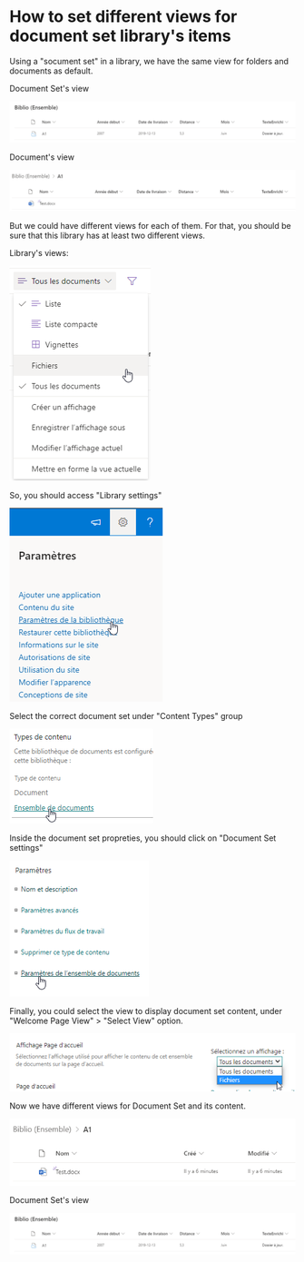 # How to set different views for document set library's items

Using a "socument set" in a library, we have the same view for folders and documents as default.

Document Set's view

![alt text][img1]

Document's view

![alt text][img2]

But we could have different views for each of them. For that, you should be sure that this library has at least two different views.

Library's views:

![alt text][img3]

So, you should access "Library settings"

![alt text][img4]

Select the correct document set under "Content Types" group

![alt text][img5]

Inside the document set propreties, you should click on "Document Set settings"

![alt text][img6]

Finally, you could select the view to display document set content, under "Welcome Page View" > "Select View" option.

![alt text][img7]

Now we have different views for Document Set and its content.

![alt text][img8]

Document Set's view

![alt text][img1]

[img1]: https://github.com/campelo/documentation/blob/master/sharepoint/how-to-set-different-views-for-a-document-set-librarys-items/assets/img1.png "Image 1"
[img2]: https://github.com/campelo/documentation/blob/master/sharepoint/how-to-set-different-views-for-a-document-set-librarys-items/assets/img2.png "Image 2"
[img3]: https://github.com/campelo/documentation/blob/master/sharepoint/how-to-set-different-views-for-a-document-set-librarys-items/assets/img3.png "Image 3"
[img4]: https://github.com/campelo/documentation/blob/master/sharepoint/how-to-set-different-views-for-a-document-set-librarys-items/assets/img4.png "Image 4"
[img5]: https://github.com/campelo/documentation/blob/master/sharepoint/how-to-set-different-views-for-a-document-set-librarys-items/assets/img5.png "Image 5"
[img6]: https://github.com/campelo/documentation/blob/master/sharepoint/how-to-set-different-views-for-a-document-set-librarys-items/assets/img6.png "Image 6"
[img7]: https://github.com/campelo/documentation/blob/master/sharepoint/how-to-set-different-views-for-a-document-set-librarys-items/assets/img7.png "Image 7"
[img8]: https://github.com/campelo/documentation/blob/master/sharepoint/how-to-set-different-views-for-a-document-set-librarys-items/assets/img8.png "Image 8"